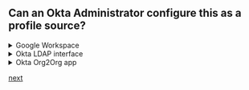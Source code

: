 ## Can an Okta Administrator configure this as a profile source?

<details>
  <summary>Google Workspace</summary>
<p>
  Yes
</p>
</details>

<details>
  <summary>Okta LDAP interface</summary>
<p>
  No
</p>
</details>

<details>
  <summary>Okta Org2Org app</summary>
<p>
  Yes
</p>
</details>


[next](35.md)
